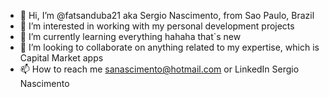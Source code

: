 - 👋 Hi, I’m @fatsanduba21 aka Sergio Nascimento, from Sao Paulo, Brazil
- 👀 I’m interested in working with my personal development projects
- 🌱 I’m currently learning everything hahaha that`s new
- 💞️ I’m looking to collaborate on anything related to my expertise, which is Capital Market apps
- 📫 How to reach me sanascimento@hotmail.com or LinkedIn Sergio Nascimento

<!---
fatsanduba21/fatsanduba21 is a ✨ special ✨ repository because its `README.md` (this file) appears on your GitHub profile.
You can click the Preview link to take a look at your changes.
--->
